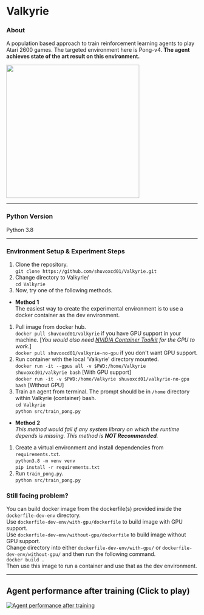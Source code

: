 # Valkyrie

### About
A population based approach to train reinforcement learning agents to play Atari 2600 games. 
The targeted environment here is Pong-v4. **The agent achieves state of the art result on this environment.**

<img src="https://user-images.githubusercontent.com/16299215/166744161-9f5badd1-4a03-4bf9-a505-4e0cce73e299.png" width="350" />

---


### Python Version
Python 3.8

---

### Environment Setup & Experiment Steps
1. Clone the repository.  
`git clone https://github.com/shuvoxcd01/Valkyrie.git`  
2. Change directory to Valkyrie/  
`cd Valkyrie`  
3. Now, try one of the following methods.  

- **Method 1**  
The easiest way to create the experimental environment is to use a docker container as the dev environment.
1. Pull image from docker hub.  
`docker pull shuvoxcd01/valkyrie` if you have GPU support in your machine. [*You would also need [NVIDIA Container Toolkit](https://github.com/NVIDIA/nvidia-docker) for the GPU to work.*]   
`docker pull shuvoxcd01/valkyrie-no-gpu` if you don't want GPU support.  
2. Run container with the local 'Valkyrie' directory mounted.  
`docker run -it --gpus all -v $PWD:/home/Valkyrie shuvoxcd01/valkyrie bash` [With GPU support]  
`docker run -it -v $PWD:/home/Valkyrie shuvoxcd01/valkyrie-no-gpu bash`  [Without GPU]
3. Train an agent from terminal. The prompt should be in `/home` directory within Valkyrie (container) bash.   
`cd Valkyrie`  
`python src/train_pong.py`  


- **Method 2**  
*This method would fail if any system library on which the runtime depends is missing. This method is **NOT Recommended**.*
1. Create a virtual environment and install dependencies from `requirements.txt`.  
`python3.8 -m venv venv`  
`pip install -r requirements.txt`
2. Run `train_pong.py`.  
`python src/train_pong.py`

### Still facing problem?
You can build docker image from the dockerfile(s) provided inside the  `dockerfile-dev-env` directory.    
Use `dockerfile-dev-env/with-gpu/dockerfile` to build image with GPU support.   
Use `dockerfile-dev-env/without-gpu/dockerfile` to build image without GPU support.    
Change directory into either `dockerfile-dev-env/with-gpu/` or `dockerfile-dev-env/without-gpu/` and then run the following command.    
`docker build .`    
Then use this image to run a container and use that as the dev environment.

---  
## Agent performance after training (Click to play)

[![Agent performance after training](https://user-images.githubusercontent.com/16299215/166955921-49d846f4-a169-4083-b624-08fe459d3656.jpg)](https://youtu.be/B2VBBLMl7LI "Agent performance after training")


